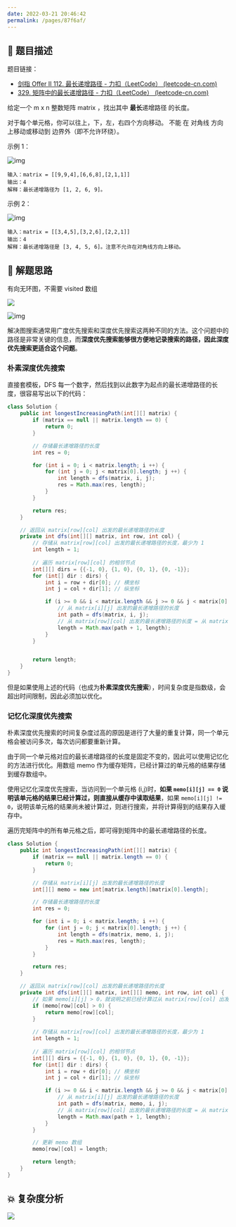 ```yaml
---
date: 2022-03-21 20:46:42
permalink: /pages/87f6af/
---
```


## 📃 题目描述

题目链接：

- [剑指 Offer II 112. 最长递增路径 - 力扣（LeetCode） (leetcode-cn.com)](https://leetcode-cn.com/problems/fpTFWP/)
- [329. 矩阵中的最长递增路径 - 力扣（LeetCode） (leetcode-cn.com)](https://leetcode-cn.com/problems/longest-increasing-path-in-a-matrix/)

给定一个 m x n 整数矩阵 matrix ，找出其中 **最长**递增路径 的长度。

对于每个单元格，你可以往上，下，左，右四个方向移动。 不能 在 对角线 方向上移动或移动到 边界外（即不允许环绕）。

示例 1：

![img](https://assets.leetcode.com/uploads/2021/01/05/grid1.jpg)

```
输入：matrix = [[9,9,4],[6,6,8],[2,1,1]]
输出：4 
解释：最长递增路径为 [1, 2, 6, 9]。
```

示例 2：

![img](https://assets.leetcode.com/uploads/2021/01/27/tmp-grid.jpg)

```
输入：matrix = [[3,4,5],[3,2,6],[2,2,1]]
输出：4 
解释：最长递增路径是 [3, 4, 5, 6]。注意不允许在对角线方向上移动。
```

## 🔔 解题思路

有向无环图，不需要 visited 数组

![](https://staticcdn1-5.umiwi.com/epms_ebook/2897d244a7177910fc7e4267bf0806ba.jpg?x-oss-process=image/resize,w_1707,m_lfit)

![img](https://staticcdn1-5.umiwi.com/epms_ebook/0b26a741104eeb4e10693c529319d435.jpg?x-oss-process=image/resize,w_1707,m_lfit)

解决图搜索通常用广度优先搜索和深度优先搜索这两种不同的方法。这个问题中的路径是非常关键的信息，而**深度优先搜索能够很方便地记录搜索的路径，因此深度优先搜索更适合这个问题**。

### 朴素深度优先搜索

直接套模板，DFS 每一个数字，然后找到以此数字为起点的最长递增路径的长度，很容易写出以下的代码：

```java
class Solution {
    public int longestIncreasingPath(int[][] matrix) {
        if (matrix == null || matrix.length == 0) {
            return 0;
        }

        // 存储最长递增路径的长度
        int res = 0;

        for (int i = 0; i < matrix.length; i ++) {
            for (int j = 0; j < matrix[0].length; j ++) {
                int length = dfs(matrix, i, j);
                res = Math.max(res, length);
            }
        }

        return res;
    }

    // 返回从 matrix[row][col] 出发的最长递增路径的长度
    private int dfs(int[][] matrix, int row, int col) {
        // 存储从 matrix[row][col] 出发的最长递增路径的长度，最少为 1
        int length = 1;
        
        // 遍历 matrix[row][col] 的相邻节点
        int[][] dirs = {{-1, 0}, {1, 0}, {0, 1}, {0, -1}};
        for (int[] dir : dirs) {
            int i = row + dir[0]; // 横坐标
            int j = col + dir[1]; // 纵坐标

            if (i >= 0 && i < matrix.length && j >= 0 && j < matrix[0].length && matrix[i][j] > matrix[row][col]) {
                // 从 matrix[i][j] 出发的最长递增路径的长度
                int path = dfs(matrix, i, j);
                // 从 matrix[row][col] 出发的最长递增路径的长度 = 从 matrix[i][j] 出发的最长递增路径的长度 + 1
                length = Math.max(path + 1, length);
            }
        }


        return length;
    }
}
```

但是如果使用上述的代码（也成为**朴素深度优先搜索**），时间复杂度是指数级，会超出时间限制，因此必须加以优化。

### 记忆化深度优先搜索

朴素深度优先搜索的时间复杂度过高的原因是进行了大量的重复计算，同一个单元格会被访问多次，每次访问都要重新计算。

由于同一个单元格对应的最长递增路径的长度是固定不变的，因此可以使用记忆化的方法进行优化。用数组 memo 作为缓存矩阵，已经计算过的单元格的结果存储到缓存数组中。

使用记忆化深度优先搜索，当访问到一个单元格 (i,j)时，**如果 `memo[i][j] == 0` 说明该单元格的结果已经计算过，则直接从缓存中读取结果**，如果 `memo[i][j] != 0`，说明该单元格的结果尚未被计算过，则进行搜索，并将计算得到的结果存入缓存中。

遍历完矩阵中的所有单元格之后，即可得到矩阵中的最长递增路径的长度。

```java
class Solution {
    public int longestIncreasingPath(int[][] matrix) {
        if (matrix == null || matrix.length == 0) {
            return 0;
        }

        // 存储从 matrix[i][j] 出发的最长递增路径的长度
        int[][] memo = new int[matrix.length][matrix[0].length];

        // 存储最长递增路径的长度
        int res = 0;

        for (int i = 0; i < matrix.length; i ++) {
            for (int j = 0; j < matrix[0].length; j ++) {
                int length = dfs(matrix, memo, i, j);
                res = Math.max(res, length);
            }
        }

        return res;
    }

    // 返回从 matrix[row][col] 出发的最长递增路径的长度
    private int dfs(int[][] matrix, int[][] memo, int row, int col) {
        // 如果 memo[i][j] > 0，就说明之前已经计算过从 matrix[row][col] 出发的最长递增路径的长度，直接返回
        if (memo[row][col] > 0) {
            return memo[row][col];
        }
        
        // 存储从 matrix[row][col] 出发的最长递增路径的长度，最少为 1
        int length = 1;
        
        // 遍历 matrix[row][col] 的相邻节点
        int[][] dirs = {{-1, 0}, {1, 0}, {0, 1}, {0, -1}};
        for (int[] dir : dirs) {
            int i = row + dir[0]; // 横坐标
            int j = col + dir[1]; // 纵坐标

            if (i >= 0 && i < matrix.length && j >= 0 && j < matrix[0].length && matrix[i][j] > matrix[row][col]) {
                // 从 matrix[i][j] 出发的最长递增路径的长度
                int path = dfs(matrix, memo, i, j);
                // 从 matrix[row][col] 出发的最长递增路径的长度 = 从 matrix[i][j] 出发的最长递增路径的长度 + 1
                length = Math.max(path + 1, length);
            }
        }

        // 更新 memo 数组
        memo[row][col] = length;

        return length;
    }
}
```



## 💥 复杂度分析

![](https://cs-wiki.oss-cn-shanghai.aliyuncs.com/img/20220517122239.png)

